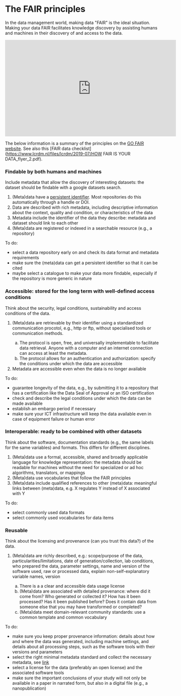 # The FAIR principles

In the data management world, making data "FAIR" is the ideal situation. Making your data FAIR facilitates knowledge discovery by assisting humans and machines in their discovery of and access to the data.

<iframe width="560" height="315" src="https://www.youtube.com/embed/2uZxFu9SFi8?start=5" frameborder="0" allow="accelerometer; autoplay; clipboard-write; encrypted-media; gyroscope; picture-in-picture" allowfullscreen></iframe> 

The below information is a summary of the principles on the [GO FAIR website](https://www.go-fair.org/fair-principles/). See also this [FAIR data checklist](https://www.lcrdm.nl/files/lcrdm/2019-07/HOW FAIR IS YOUR DATA_flyer_2.pdf).

### Findable by both humans and machines
Include metadata that allow the discovery of interesting datasets: the dataset should be findable with a google datasets search.

<ol>
    <li>(Meta)data have a <a href=https://www.youtube.com/watch?v=PgqtiY7oZ6k&feature=emb_title>persistent identifier</a>. Most repositories do this automatically through a handle or DOI.</li>
    <li>Data are described with rich metadata, including descriptive information about the context, quality and condition, or characteristics of the data</li>
    <li>Metadata include the identifier of the data they describe: metadata and dataset should link to each other</li>
    <li>(Meta)data are registered or indexed in a searchable resource (e.g., a repository)</li>
</ol>




To do:

- select a data repository early on and check its data format and metadata requirements
- make sure the (meta)data can get a persistent identifier so that it can be cited
- maybe select a catalogue to make your data more findable, especially if the repository is more generic in nature



### Accessible: stored for the long term with well-defined access conditions
Think about the security, legal conditions, sustainability and access conditions of the data.

<ol>
    <li>(Meta)data are retrievable by their identifier using a standardized communication procotol, e.g., http or ftp, without specialised tools or communication methods.</li>
    <ol type="a">
        <li>The protocol is open, free, and universally implementable to facilitate data retrieval. Anyone with a computer and an internet connection can access at least the metadata.  </li>
    <li> The protocol allows for an authentication and authorization: specify the conditions under which the data are accessible</li></ol>
    <li>Metadata are accessible even when the data is no longer available</li>
</ol>




To do:  

- guarantee longevity of the data, e.g., by submitting it to a repository that has a certification like the Data Seal of Approval or an ISO certification
- check and describe the legal conditions under which the data can be made available
- establish an embargo period if necessary
- make sure your ICT infrastructure will keep the data available even in case of equipment failure or human error


### Interoperable: ready to be combined with other datasets
Think about the software, documentation standards (e.g., the same labels for the same variables) and formats. This differs for different disciplines.

<ol>
<li>(Meta)data use a formal, accessible, shared and broadly applicable language for knowledge representation:  the metadata should be readable for machines without the need for specialized or ad hoc algorithms, translators, or mappings</li>
    <li>(Meta)data use vocabularies that follow the FAIR principles</li>
    <li>(Meta)data include qualified references to other (meta)data: meaningful links between (meta)data, e.g. X regulates Y instead of X associated with Y</li>
</ol>
</ol>

To do:



- select commonly used data formats
- select commonly used vocabularies for data items

### Reusable
Think about the licensing and provenance (can you trust this data?) of the data.
<ol>
<li>(Meta)data are richly described, e.g.: scope/purpose of the data, particularities/limitations, date of generation/collection, lab conditions, who prepared the data, parameter settings, name and version of the software used, raw or processed data, explain non-self-explanatory variable names, version</li>
    <ol type=a><li>There is a a clear and accessible data usage license</li>
    <li>(Meta)data are associated with detailed provenance: where did it come from? Who generated or collected it? How has it been processed? Has it been published before? Does it contain data from someone else that you may have transformed or completed?</li>
    <li>(Meta)data meet domain-relevant community standards: use a common template and common vocabulary</li></ol>
</ol>


</ol>



To do:



- make sure you keep proper provenance information: details about how and where the data was generated, including machine settings, and details about all processing steps, such as the software tools with their versions and parameters
- select the right minimal metadata standard and collect the necessary metadata, see [link](https://fairsharing.org/)
- select a license for the data (preferably an open license) and the associated software tools
- make sure the important conclusions of your study will not only be available in a paper in narrated form, but also in a digital file (e.g., a nanopublication)
